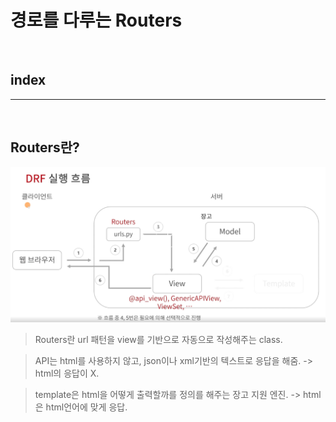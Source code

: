 # 경로를 다루는 Routers

<br>

## index


---

<br>

## Routers란?

![s](/Image/Django/e25.PNG)

> Routers란 url 패턴을 view를 기반으로 자동으로 작성해주는 class.

> API는 html를 사용하지 않고, json이나 xml기반의 텍스트로 응답을 해줌. -> html의 응답이 X.

> template은 html을 어떻게 출력할까를 정의를 해주는 장고 지원 엔진. -> html은 html언어에 맞게 응답.









































